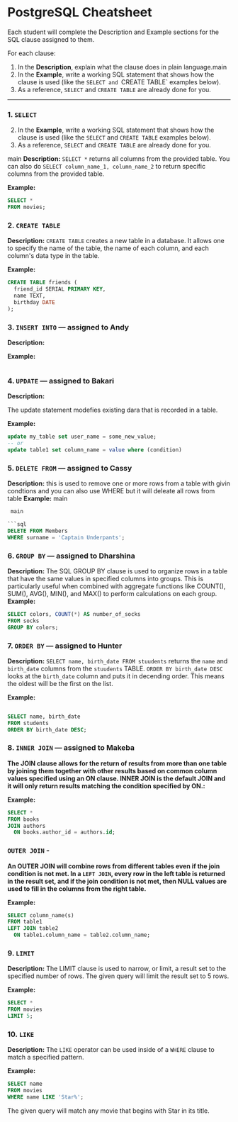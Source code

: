 # PostgreSQL Cheatsheet

Each student will complete the Description and Example sections for the SQL clause assigned to them.

For each clause:

1. In the **Description**, explain what the clause does in plain language.main
2. In the **Example**, write a working SQL statement that shows how the clause is used (like the `SELECT and `CREATE TABLE` examples below).
3. As a reference, `SELECT` and `CREATE TABLE` are already done for you.

---

### 1. `SELECT`


2. In the **Example**, write a working SQL statement that shows how the clause is used (like the `SELECT` and `CREATE TABLE` examples below).
3. As a reference, `SELECT` and `CREATE TABLE` are already done for you. 
   
 main
**Description:** `SELECT *` returns all columns from the provided table. You can also do `SELECT column_name_1, column_name_2` to return specific columns from the provided table.

**Example:**

```sql
SELECT *
FROM movies;
```

### 2. `CREATE TABLE`

**Description:** `CREATE TABLE` creates a new table in a database. It allows one to specify the name of the table, the name of each column, and each column's data type in the table.

**Example:**

```sql
CREATE TABLE friends (
  friend_id SERIAL PRIMARY KEY,
  name TEXT,
  birthday DATE
);
```

### 3. `INSERT INTO` — assigned to Andy

**Description:**

**Example:**

```sql

```

### 4. `UPDATE` — assigned to Bakari

**Description:**

The update statement modefies existing dara that is recorded in a table.

**Example:**

```sql
update my_table set user_name = some_new_value;
-- or
update table1 set column_name = value where (condition)
```

### 5. `DELETE FROM` — assigned to Cassy

**Description:**
this is used to remove one or more rows from a table with givin condtions and you can also use WHERE but it will deleate all rows from table
**Example:**
 main


```sql
 main

```sql
DELETE FROM Members
WHERE surname = 'Captain Underpants';
```

### 6. `GROUP BY` — assigned to Dharshina

**Description:**
The SQL GROUP BY clause is used to organize rows in a table that have the same values in specified columns into groups. This is particularly useful when combined with aggregate functions like COUNT(), SUM(), AVG(), MIN(), and MAX() to perform calculations on each group.
**Example:**

```sql
SELECT colors, COUNT(*) AS number_of_socks
FROM socks
GROUP BY colors;
```

### 7. `ORDER BY` — assigned to Hunter

**Description:**
`SELECT name, birth_date FROM stuudents` returns the `name` and `birth_date` columns from the `stuudents` TABLE. `ORDER BY birth_date DESC` looks at the `birth_date` column and puts it in decending order. This means the oldest will be the first on the list.

**Example:**

```sql

SELECT name, birth_date
FROM students
ORDER BY birth_date DESC;

```

### 8. `INNER JOIN` — assigned to Makeba

**The JOIN clause allows for the return of results from more than one table by joining them together with other results based on common column values specified using an ON clause. INNER JOIN is the default JOIN and it will only return results matching the condition specified by ON.:**

**Example:**

```sql
SELECT *
FROM books
JOIN authors
  ON books.author_id = authors.id;
```

### `OUTER JOIN` -

**An OUTER JOIN will combine rows from different tables even if the join condition is not met. In a `LEFT JOIN`, every row in the left table is returned in the result set, and if the join condition is not met, then NULL values are used to fill in the columns from the right table.**

**Example:**

```sql
SELECT column_name(s)
FROM table1
LEFT JOIN table2
  ON table1.column_name = table2.column_name;
```

### 9. `LIMIT`

**Description:**
The LIMIT clause is used to narrow, or limit, a result set to the specified number of rows. The given query will limit the result set to 5 rows.

**Example:**

```sql
SELECT *
FROM movies
LIMIT 5;
```

### 10. `LIKE`

**Description:**
The `LIKE` operator can be used inside of a `WHERE` clause to match a specified pattern.

**Example:**

```sql
SELECT name
FROM movies
WHERE name LIKE 'Star%';
```

The given query will match any movie that begins with Star in its title.
